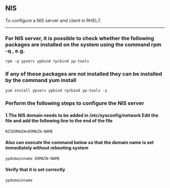 NIS
-----

To configure a NIS server and client in RHEL7.

-----

### For NIS server, it is possible to check whether the following packages are installed on the system using the command rpm -q <package-name>, e.g.

    rpm -q ypserv ypbind rpcbind yp-tools

### If any of these packages are not installed they can be installed by the command yum install <package-name>

    yum install ypserv ypbind rpcbind yp-tools -y

### Perform the following steps to configure the NIS server
#### 1.The NIS domain needs to be added in /etc/sysconfig/network Edit the file and add the following line to the end of the file

    NISDOMAIN=DOMAIN-NAME

#### Also can execute the command below so that the domain name is set immediately without rebooting system

    ypdomainname DOMAIN-NAME

#### Verify that it is set correctly

    ypdomainname



